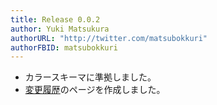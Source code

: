 ```yaml
---
title: Release 0.0.2
author: Yuki Matsukura
authorURL: "http://twitter.com/matsubokkuri"
authorFBID: matsubokkuri
---
```


- カラースキーマに準拠しました。
- [変更履歴](/blog)のページを作成しました。

